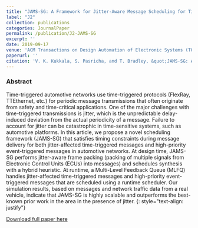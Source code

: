 ```yaml
---
title: "JAMS-SG: A Framework for Jitter-Aware Message Scheduling for Time-Triggered Automotive Networks"
label: "J2"
collection: publications
categories: JournalPaper
permalink: /publication/J2-JAMS-SG
excerpt: ''
date: 2019-09-17
venue: 'ACM Transactions on Design Automation of Electronic Systems (TODAES)'
paperurl: ''
citation: 'V. K. Kukkala, S. Pasricha, and T. Bradley, &quot;JAMS-SG: A Framework for Jitter-Aware Message Scheduling for Time-Triggered Automotive Networks,&quot; in <i>ACM Transactions on Design Automation of Electronic Systems (TODAES)</i>, Vol. 24, Iss. 6, September 2019.'
---
```


### Abstract
Time-triggered automotive networks use time-triggered protocols (FlexRay, TTEthernet, etc.) for periodic message transmissions that often originate from safety and time-critical applications. One of the major challenges with time-triggered transmissions is jitter, which is the unpredictable delay-induced deviation from the actual periodicity of a message. Failure to account for jitter can be catastrophic in time-sensitive systems, such as automotive platforms. In this article, we propose a novel scheduling framework (JAMS-SG) that satisfies timing constraints during message delivery for both jitter-affected time-triggered messages and high-priority event-triggered messages in automotive networks. At design time, JAMS-SG performs jitter-aware frame packing (packing of multiple signals from Electronic Control Units (ECUs) into messages) and schedules synthesis with a hybrid heuristic. At runtime, a Multi-Level Feedback Queue (MLFQ) handles jitter-affected time-triggered messages and high-priority event-triggered messages that are scheduled using a runtime scheduler. Our simulation results, based on messages and network traffic data from a real vehicle, indicate that JAMS-SG is highly scalable and outperforms the best-known prior work in the area in the presence of jitter.
{: style="text-align: justify"}

[Download full paper here](https://dl.acm.org/doi/10.1145/3355392)
